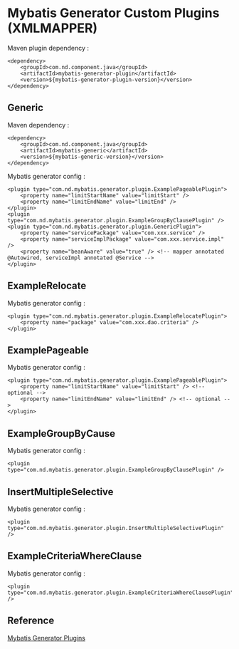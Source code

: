 Mybatis Generator Custom Plugins (XMLMAPPER)
=

Maven plugin dependency :

    <dependency>
        <groupId>com.nd.component.java</groupId>
        <artifactId>mybatis-generator-plugin</artifactId>
        <version>${mybatis-generator-plugin-version}</version>
    </dependency>

Generic
-
Maven dependency :

    <dependency>
        <groupId>com.nd.component.java</groupId>
        <artifactId>mybatis-generic</artifactId>
        <version>${mybatis-generic-version}</version>
    </dependency>

Mybatis generator config :

    <plugin type="com.nd.mybatis.generator.plugin.ExamplePageablePlugin">
        <property name="limitStartName" value="limitStart" />
        <property name="limitEndName" value="limitEnd" />
    </plugin>
    <plugin type="com.nd.mybatis.generator.plugin.ExampleGroupByClausePlugin" />
    <plugin type="com.nd.mybatis.generator.plugin.GenericPlugin">
        <property name="servicePackage" value="com.xxx.service" />
        <property name="serviceImplPackage" value="com.xxx.service.impl" />
        <property name="beanAware" value="true" /> <!-- mapper annotated @Autowired, serviceImpl annotated @Service -->
    </plugin>


ExampleRelocate
-
Mybatis generator config :

    <plugin type="com.nd.mybatis.generator.plugin.ExampleRelocatePlugin">
        <property name="package" value="com.xxx.dao.criteria" />
    </plugin>


ExamplePageable
-
Mybatis generator config :

    <plugin type="com.nd.mybatis.generator.plugin.ExamplePageablePlugin">
        <property name="limitStartName" value="limitStart" /> <!-- optional -->
        <property name="limitEndName" value="limitEnd" /> <!-- optional -->
    </plugin>


ExampleGroupByCause
-
Mybatis generator config :

    <plugin type="com.nd.mybatis.generator.plugin.ExampleGroupByClausePlugin" />


InsertMultipleSelective
-
Mybatis generator config :

    <plugin type="com.nd.mybatis.generator.plugin.InsertMultipleSelectivePlugin" />
    
ExampleCriteriaWhereClause
-
Mybatis generator config :

    <plugin type="com.nd.mybatis.generator.plugin.ExampleCriteriaWhereClausePlugin" />
    

Reference
-
[Mybatis Generator Plugins](http://www.mybatis.org/generator/reference/pluggingIn.html)
